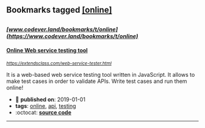 ## Bookmarks tagged [[online]](https://www.codever.land/search?q=[online])

_<sup><sup>[www.codever.land/bookmarks/t/online](https://www.codever.land/bookmarks/t/online)</sup></sup>_
---
#### [Online Web service testing tool](https://extendsclass.com/web-service-tester.html)
_<sup>https://extendsclass.com/web-service-tester.html</sup>_

It is a web-based web service testing tool written in JavaScript. It allows to make test cases in order to validate APIs.
Write test cases and run them online! 
* :calendar: **published on**: 2019-01-01
* **tags**: [online](../tagged/online.md), [api](../tagged/api.md), [testing](../tagged/testing.md)
* :octocat: **[source code](https://github.com/cyrilbois/RestesterUI)**
---
